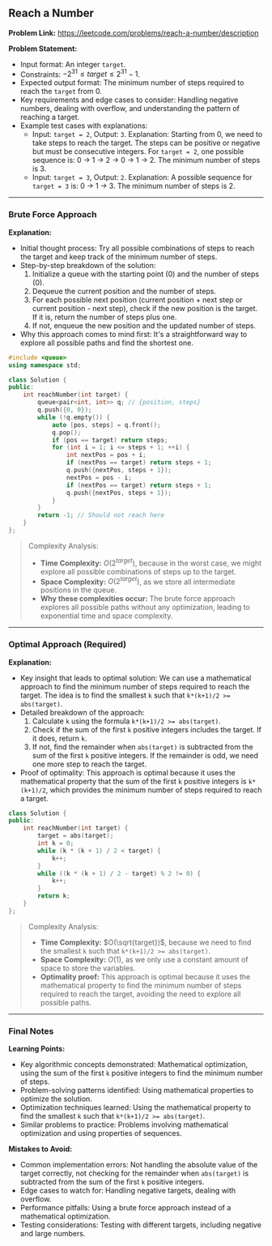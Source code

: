 ## Reach a Number
**Problem Link:** https://leetcode.com/problems/reach-a-number/description

**Problem Statement:**
- Input format: An integer `target`.
- Constraints: $-2^{31} \leq target \leq 2^{31}-1$.
- Expected output format: The minimum number of steps required to reach the `target` from 0.
- Key requirements and edge cases to consider: Handling negative numbers, dealing with overflow, and understanding the pattern of reaching a target.
- Example test cases with explanations: 
  - Input: `target = 2`, Output: `3`. Explanation: Starting from 0, we need to take steps to reach the target. The steps can be positive or negative but must be consecutive integers. For `target = 2`, one possible sequence is: 0 -> 1 -> 2 -> 0 -> 1 -> 2. The minimum number of steps is 3.
  - Input: `target = 3`, Output: `2`. Explanation: A possible sequence for `target = 3` is: 0 -> 1 -> 3. The minimum number of steps is 2.

---

### Brute Force Approach

**Explanation:**
- Initial thought process: Try all possible combinations of steps to reach the target and keep track of the minimum number of steps.
- Step-by-step breakdown of the solution:
  1. Initialize a queue with the starting point (0) and the number of steps (0).
  2. Dequeue the current position and the number of steps.
  3. For each possible next position (current position + next step or current position - next step), check if the new position is the target. If it is, return the number of steps plus one.
  4. If not, enqueue the new position and the updated number of steps.
- Why this approach comes to mind first: It's a straightforward way to explore all possible paths and find the shortest one.

```cpp
#include <queue>
using namespace std;

class Solution {
public:
    int reachNumber(int target) {
        queue<pair<int, int>> q; // {position, steps}
        q.push({0, 0});
        while (!q.empty()) {
            auto [pos, steps] = q.front();
            q.pop();
            if (pos == target) return steps;
            for (int i = 1; i <= steps + 1; ++i) {
                int nextPos = pos + i;
                if (nextPos == target) return steps + 1;
                q.push({nextPos, steps + 1});
                nextPos = pos - i;
                if (nextPos == target) return steps + 1;
                q.push({nextPos, steps + 1});
            }
        }
        return -1; // Should not reach here
    }
};
```

> Complexity Analysis:
> - **Time Complexity:** $O(2^{target})$, because in the worst case, we might explore all possible combinations of steps up to the target.
> - **Space Complexity:** $O(2^{target})$, as we store all intermediate positions in the queue.
> - **Why these complexities occur:** The brute force approach explores all possible paths without any optimization, leading to exponential time and space complexity.

---

### Optimal Approach (Required)

**Explanation:**
- Key insight that leads to optimal solution: We can use a mathematical approach to find the minimum number of steps required to reach the target. The idea is to find the smallest `k` such that `k*(k+1)/2 >= abs(target)`.
- Detailed breakdown of the approach:
  1. Calculate `k` using the formula `k*(k+1)/2 >= abs(target)`.
  2. Check if the sum of the first `k` positive integers includes the target. If it does, return `k`.
  3. If not, find the remainder when `abs(target)` is subtracted from the sum of the first `k` positive integers. If the remainder is odd, we need one more step to reach the target.
- Proof of optimality: This approach is optimal because it uses the mathematical property that the sum of the first `k` positive integers is `k*(k+1)/2`, which provides the minimum number of steps required to reach a target.

```cpp
class Solution {
public:
    int reachNumber(int target) {
        target = abs(target);
        int k = 0;
        while (k * (k + 1) / 2 < target) {
            k++;
        }
        while ((k * (k + 1) / 2 - target) % 2 != 0) {
            k++;
        }
        return k;
    }
};
```

> Complexity Analysis:
> - **Time Complexity:** $O(\sqrt{target})$, because we need to find the smallest `k` such that `k*(k+1)/2 >= abs(target)`.
> - **Space Complexity:** $O(1)$, as we only use a constant amount of space to store the variables.
> - **Optimality proof:** This approach is optimal because it uses the mathematical property to find the minimum number of steps required to reach the target, avoiding the need to explore all possible paths.

---

### Final Notes

**Learning Points:**
- Key algorithmic concepts demonstrated: Mathematical optimization, using the sum of the first `k` positive integers to find the minimum number of steps.
- Problem-solving patterns identified: Using mathematical properties to optimize the solution.
- Optimization techniques learned: Using the mathematical property to find the smallest `k` such that `k*(k+1)/2 >= abs(target)`.
- Similar problems to practice: Problems involving mathematical optimization and using properties of sequences.

**Mistakes to Avoid:**
- Common implementation errors: Not handling the absolute value of the target correctly, not checking for the remainder when `abs(target)` is subtracted from the sum of the first `k` positive integers.
- Edge cases to watch for: Handling negative targets, dealing with overflow.
- Performance pitfalls: Using a brute force approach instead of a mathematical optimization.
- Testing considerations: Testing with different targets, including negative and large numbers.